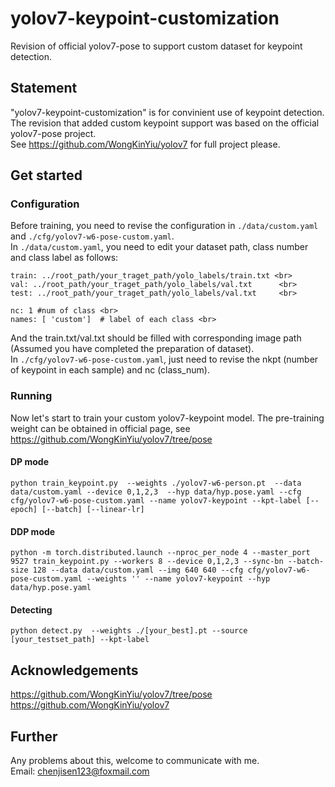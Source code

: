 # yolov7-keypoint-customization
Revision of official yolov7-pose to support custom dataset for keypoint detection.<br>
## Statement
"yolov7-keypoint-customization" is for convinient use of keypoint detection. The revision that added custom keypoint support was based on the official yolov7-pose project.<br>
See https://github.com/WongKinYiu/yolov7 for full project please.
## Get started
### Configuration
Before training, you need to revise the configuration in ```./data/custom.yaml``` and ```./cfg/yolov7-w6-pose-custom.yaml```.<br>
In ```./data/custom.yaml```, you need to edit your dataset path, class number and class label as follows:<br>
```
train: ../root_path/your_traget_path/yolo_labels/train.txt <br>
val: ../root_path/your_traget_path/yolo_labels/val.txt      <br>
test: ../root_path/your_traget_path/yolo_labels/val.txt     <br>

nc: 1 #num of class <br>
names: [ 'custom']  # label of each class <br>
```
And the train.txt/val.txt should be filled with corresponding image path (Assumed you have completed the preparation of dataset). <br>
In ```./cfg/yolov7-w6-pose-custom.yaml```, just need to revise the nkpt (number of keypoint in each sample) and nc (class_num).<br>
### Running
Now let's start to train your custom yolov7-keypoint model. The pre-training weight can be obtained in official page, see https://github.com/WongKinYiu/yolov7/tree/pose <br>
#### DP mode
```
python train_keypoint.py  --weights ./yolov7-w6-person.pt  --data data/custom.yaml --device 0,1,2,3  --hyp data/hyp.pose.yaml --cfg cfg/yolov7-w6-pose-custom.yaml --name yolov7-keypoint --kpt-label [--epoch] [--batch] [--linear-lr]
```
#### DDP mode
```
python -m torch.distributed.launch --nproc_per_node 4 --master_port 9527 train_keypoint.py --workers 8 --device 0,1,2,3 --sync-bn --batch-size 128 --data data/custom.yaml --img 640 640 --cfg cfg/yolov7-w6-pose-custom.yaml --weights '' --name yolov7-keypoint --hyp data/hyp.pose.yaml
```
#### Detecting
```
python detect.py  --weights ./[your_best].pt --source [your_testset_path] --kpt-label
```
## Acknowledgements
https://github.com/WongKinYiu/yolov7/tree/pose <br>
https://github.com/WongKinYiu/yolov7 <br>
## Further
Any problems about this, welcome to communicate with me. <br>
Email: chenjisen123@foxmail.com <br>
